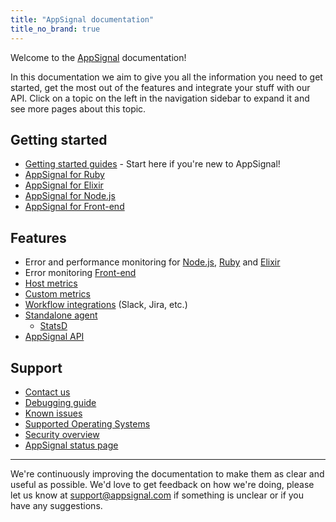 ```yaml
---
title: "AppSignal documentation"
title_no_brand: true
---
```


Welcome to the [AppSignal](https://appsignal.com) documentation!

In this documentation we aim to give you all the information you need to get started, get the most out of the features and integrate your stuff with our API. Click on a topic on the left in the navigation sidebar to expand it and see more pages about this topic.

## Getting started

- [Getting started guides](/guides/) - Start here if you're new to AppSignal!
- [AppSignal for Ruby](/ruby/index.html)
- [AppSignal for Elixir](/elixir/index.html)
- [AppSignal for Node.js](https://docs.appsignal.com/nodejs/)
- [AppSignal for Front-end](/front-end/index.html)

## Features

- Error and performance monitoring for [Node.js](/nodejs/index.html), [Ruby](/ruby/index.html) and [Elixir](/elixir/index.html)
- Error monitoring [Front-end](/front-end/)
- [Host metrics](/metrics/host.html)
- [Custom metrics](/metrics/custom.html)
- [Workflow integrations](/application/integrations/index.html) (Slack, Jira, etc.)
- [Standalone agent](/standalone-agent/installation.html)
  - [StatsD](/standalone-agent/statsd.html)
- [AppSignal API](/api/index.html)

## Support

- [Contact us](mailto:support@appsignal.com)
- [Debugging guide](/support/debugging.html)
- [Known issues](/support/known-issues.html)
- [Supported Operating Systems](/support/operating-systems.html)
- [Security overview](/appsignal/security.html)
- [AppSignal status page](https://status.appsignal.com)

---

We're continuously improving the documentation to make them as clear and useful as possible. We'd love to get feedback on how we're doing, please let us know at [support@appsignal.com](mailto:support@appsignal.com) if something is unclear or if you have any suggestions.
